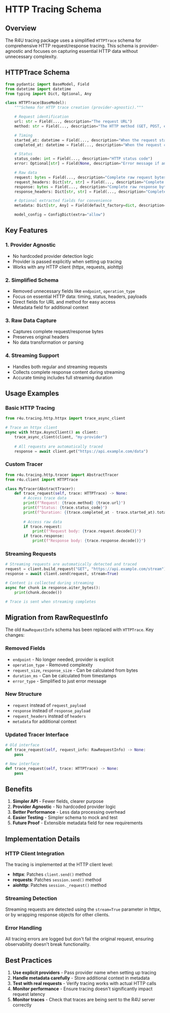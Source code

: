 # HTTP Tracing Schema

## Overview

The R4U tracing package uses a simplified `HTTPTrace` schema for comprehensive HTTP request/response tracing. This schema is provider-agnostic and focuses on capturing essential HTTP data without unnecessary complexity.

## HTTPTrace Schema

```python
from pydantic import BaseModel, Field
from datetime import datetime
from typing import Dict, Optional, Any

class HTTPTrace(BaseModel):
    """Schema for HTTP trace creation (provider-agnostic)."""

    # Request identification
    url: str = Field(..., description="The request URL")
    method: str = Field(..., description="The HTTP method (GET, POST, etc.)")

    # Timing
    started_at: datetime = Field(..., description="When the request started")
    completed_at: datetime = Field(..., description="When the request completed")

    # Status
    status_code: int = Field(..., description="HTTP status code")
    error: Optional[str] = Field(None, description="Error message if any")

    # Raw data
    request: bytes = Field(..., description="Complete raw request bytes (raw or JSON)")
    request_headers: Dict[str, str] = Field(..., description="Complete raw request headers")
    response: bytes = Field(..., description="Complete raw response bytes (raw or JSON)")
    response_headers: Dict[str, str] = Field(..., description="Complete raw response headers")

    # Optional extracted fields for convenience
    metadata: Dict[str, Any] = Field(default_factory=dict, description="Additional metadata")

    model_config = ConfigDict(extra="allow")
```

## Key Features

### 1. **Provider Agnostic**
- No hardcoded provider detection logic
- Provider is passed explicitly when setting up tracing
- Works with any HTTP client (httpx, requests, aiohttp)

### 2. **Simplified Schema**
- Removed unnecessary fields like `endpoint`, `operation_type`
- Focus on essential HTTP data: timing, status, headers, payloads
- Direct fields for URL and method for easy access
- Metadata field for additional context

### 3. **Raw Data Capture**
- Captures complete request/response bytes
- Preserves original headers
- No data transformation or parsing

### 4. **Streaming Support**
- Handles both regular and streaming requests
- Collects complete response content during streaming
- Accurate timing includes full streaming duration

## Usage Examples

### Basic HTTP Tracing

```python
from r4u.tracing.http.httpx import trace_async_client

# Trace an httpx client
async with httpx.AsyncClient() as client:
    trace_async_client(client, "my-provider")
    
    # All requests are automatically traced
    response = await client.get("https://api.example.com/data")
```

### Custom Tracer

```python
from r4u.tracing.http.tracer import AbstractTracer
from r4u.client import HTTPTrace

class MyTracer(AbstractTracer):
    def trace_request(self, trace: HTTPTrace) -> None:
        # Access trace data
        print(f"Request: {trace.method} {trace.url}")
        print(f"Status: {trace.status_code}")
        print(f"Duration: {(trace.completed_at - trace.started_at).total_seconds() * 1000:.2f}ms")
        
        # Access raw data
        if trace.request:
            print(f"Request body: {trace.request.decode()}")
        if trace.response:
            print(f"Response body: {trace.response.decode()}")
```

### Streaming Requests

```python
# Streaming requests are automatically detected and traced
request = client.build_request("GET", "https://api.example.com/stream")
response = await client.send(request, stream=True)

# Content is collected during streaming
async for chunk in response.aiter_bytes():
    print(chunk.decode())

# Trace is sent when streaming completes
```

## Migration from RawRequestInfo

The old `RawRequestInfo` schema has been replaced with `HTTPTrace`. Key changes:

### Removed Fields
- `endpoint` - No longer needed, provider is explicit
- `operation_type` - Removed complexity
- `request_size`, `response_size` - Can be calculated from bytes
- `duration_ms` - Can be calculated from timestamps
- `error_type` - Simplified to just error message

### New Structure
- `request` instead of `request_payload`
- `response` instead of `response_payload`
- `request_headers` instead of `headers`
- `metadata` for additional context

### Updated Tracer Interface

```python
# Old interface
def trace_request(self, request_info: RawRequestInfo) -> None:
    pass

# New interface
def trace_request(self, trace: HTTPTrace) -> None:
    pass
```

## Benefits

1. **Simpler API** - Fewer fields, clearer purpose
2. **Provider Agnostic** - No hardcoded provider logic
3. **Better Performance** - Less data processing overhead
4. **Easier Testing** - Simpler schema to mock and test
5. **Future Proof** - Extensible metadata field for new requirements

## Implementation Details

### HTTP Client Integration

The tracing is implemented at the HTTP client level:

- **httpx**: Patches `client.send()` method
- **requests**: Patches `session.send()` method  
- **aiohttp**: Patches `session._request()` method

### Streaming Detection

Streaming requests are detected using the `stream=True` parameter in httpx, or by wrapping response objects for other clients.

### Error Handling

All tracing errors are logged but don't fail the original request, ensuring observability doesn't break functionality.

## Best Practices

1. **Use explicit providers** - Pass provider name when setting up tracing
2. **Handle metadata carefully** - Store additional context in metadata
3. **Test with real requests** - Verify tracing works with actual HTTP calls
4. **Monitor performance** - Ensure tracing doesn't significantly impact request latency
5. **Monitor traces** - Check that traces are being sent to the R4U server correctly
